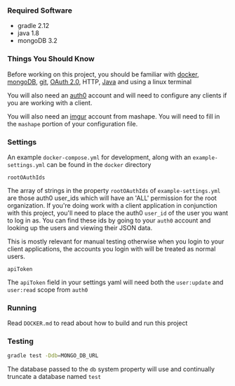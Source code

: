 ### Required Software

- gradle 2.12
- java 1.8
- mongoDB 3.2

### Things You Should Know

Before working on this project, you should be familiar with [docker](https://www.docker.com), [mongoDB](https://www.mongodb.com), [git](https://git-scm.com/doc), [OAuth 2.0](https://oauth.net/2), HTTP, [Java](https://docs.oracle.com/javase/tutorial/java/) and using a linux terminal

You will also need an [auth0](https://auth0.com) account and will need to configure any clients if you are working with a client.

You will also need an [imgur](https://market.mashape.com/imgur) account from mashape. You will need to fill in the `mashape` portion of your configuration file.

### Settings

An example `docker-compose.yml` for development, along with an `example-settings.yml` can be found in the `docker` directory

`rootOAuthIds`

The array of strings in the property `rootOAuthIds` of `example-settings.yml` are those auth0 user_ids which will have an 'ALL' permission for the root organization. If you're doing work with a client application in conjunction with this project, you'll need to place the auth0 `user_id` of the user you want to log in as. You can find these ids by going to your `auth0` account and looking up the users and viewing their JSON data.

This is mostly relevant for manual testing otherwise when you login to your client applications, the accounts you login with will be treated as normal users.

`apiToken`

The `apiToken` field in your settings yaml will need both the `user:update` and `user:read` scope from `auth0`

### Running

Read `DOCKER.md` to read about how to build and run this project

### Testing

```sh
gradle test -Ddb=MONGO_DB_URL
```

The database passed to the `db` system property will use and continually truncate a database named `test`